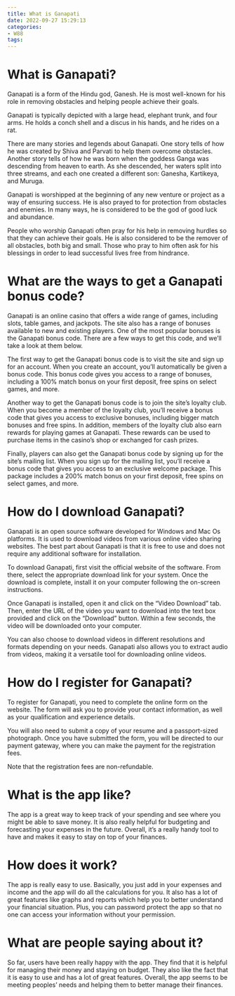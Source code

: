```yaml
---
title: What is Ganapati
date: 2022-09-27 15:29:13
categories:
- W88
tags:
---
```



#  What is Ganapati?

Ganapati is a form of the Hindu god, Ganesh. He is most well-known for his role in removing obstacles and helping people achieve their goals.

Ganapati is typically depicted with a large head, elephant trunk, and four arms. He holds a conch shell and a discus in his hands, and he rides on a rat.

There are many stories and legends about Ganapati. One story tells of how he was created by Shiva and Parvati to help them overcome obstacles. Another story tells of how he was born when the goddess Ganga was descending from heaven to earth. As she descended, her waters split into three streams, and each one created a different son: Ganesha, Kartikeya, and Muruga.

Ganapati is worshipped at the beginning of any new venture or project as a way of ensuring success. He is also prayed to for protection from obstacles and enemies. In many ways, he is considered to be the god of good luck and abundance.

People who worship Ganapati often pray for his help in removing hurdles so that they can achieve their goals. He is also considered to be the remover of all obstacles, both big and small. Those who pray to him often ask for his blessings in order to lead successful lives free from hindrance.

#  What are the ways to get a Ganapati bonus code?
Ganapati is an online casino that offers a wide range of games, including slots, table games, and jackpots. The site also has a range of bonuses available to new and existing players. One of the most popular bonuses is the Ganapati bonus code. There are a few ways to get this code, and we’ll take a look at them below.

The first way to get the Ganapati bonus code is to visit the site and sign up for an account. When you create an account, you’ll automatically be given a bonus code. This bonus code gives you access to a range of bonuses, including a 100% match bonus on your first deposit, free spins on select games, and more.

Another way to get the Ganapati bonus code is to join the site’s loyalty club. When you become a member of the loyalty club, you’ll receive a bonus code that gives you access to exclusive bonuses, including bigger match bonuses and free spins. In addition, members of the loyalty club also earn rewards for playing games at Ganapati. These rewards can be used to purchase items in the casino’s shop or exchanged for cash prizes.

Finally, players can also get the Ganapati bonus code by signing up for the site’s mailing list. When you sign up for the mailing list, you’ll receive a bonus code that gives you access to an exclusive welcome package. This package includes a 200% match bonus on your first deposit, free spins on select games, and more.

#  How do I download Ganapati?

Ganapati is an open source software developed for Windows and Mac Os platforms. It is used to download videos from various online video sharing websites. The best part about Ganapati is that it is free to use and does not require any additional software for installation.

To download Ganapati, first visit the official website of the software. From there, select the appropriate download link for your system. Once the download is complete, install it on your computer following the on-screen instructions.

Once Ganapati is installed, open it and click on the “Video Download” tab. Then, enter the URL of the video you want to download into the text box provided and click on the “Download” button. Within a few seconds, the video will be downloaded onto your computer.

You can also choose to download videos in different resolutions and formats depending on your needs. Ganapati also allows you to extract audio from videos, making it a versatile tool for downloading online videos.

#  How do I register for Ganapati?

To register for Ganapati, you need to complete the online form on the website. The form will ask you to provide your contact information, as well as your qualification and experience details.

You will also need to submit a copy of your resume and a passport-sized photograph. Once you have submitted the form, you will be directed to our payment gateway, where you can make the payment for the registration fees.

Note that the registration fees are non-refundable.

#  What is the app like?

The app is a great way to keep track of your spending and see where you might be able to save money. It is also really helpful for budgeting and forecasting your expenses in the future. Overall, it’s a really handy tool to have and makes it easy to stay on top of your finances.

# How does it work?

The app is really easy to use. Basically, you just add in your expenses and income and the app will do all the calculations for you. It also has a lot of great features like graphs and reports which help you to better understand your financial situation. Plus, you can password protect the app so that no one can access your information without your permission.

# What are people saying about it?

So far, users have been really happy with the app. They find that it is helpful for managing their money and staying on budget. They also like the fact that it is easy to use and has a lot of great features. Overall, the app seems to be meeting peoples’ needs and helping them to better manage their finances.